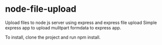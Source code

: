 # node-file-upload
Upload files to node js server using express and express file upload
Simple express app to upload mulitpart formdata to express app.

To install, clone the project and run npm install.
